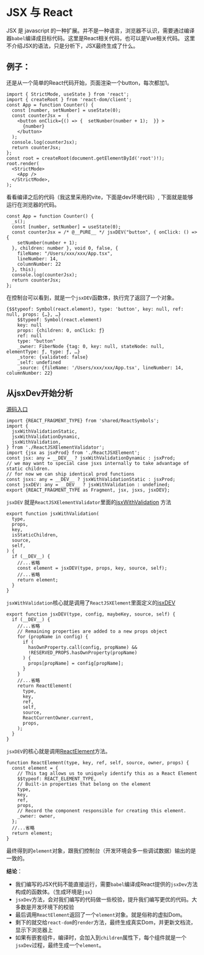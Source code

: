 # JSX 与 React

JSX 是 javascript 的一种扩展。并不是一种语言，浏览器不认识，需要通过编译器`babel`编译成目标代码。这里是React相关代码，也可以是Vue相关代码。 这里不介绍JSX的语法，只是分析下，JSX最终生成了什么。

## 例子：

还是从一个简单的React代码开始，页面渲染一个button，每次都加1。

```
import { StrictMode, useState } from 'react';
import { createRoot } from 'react-dom/client';
const App = function Counter() {
  const [number, setNumber] = useState(0);
  const counterJsx =  (
    <button onClick={() => {  setNumber(number + 1);  }} >
      {number}
    </button>
  );
  console.log(counterJsx);
  return counterJsx;
};
const root = createRoot(document.getElementById('root')!);
root.render(
  <StrictMode>
    <App />
  </StrictMode>,
);

```

看看编译之后的代码（我这里采用的vite，下面是dev环境代码）, 下面就是能够运行在浏览器的代码。

```
const App = function Counter() {
  _s();
  const [number, setNumber] = useState(0);
  const counterJsx = /* @__PURE__ */ jsxDEV("button", { onClick: () => {
    setNumber(number + 1);
  }, children: number }, void 0, false, {
    fileName: "/Users/xxx/xxx/App.tsx",
    lineNumber: 14,
    columnNumber: 22
  }, this);
  console.log(counterJsx);
  return counterJsx;
};
```

在控制台可以看到，就是一个`jsxDEV`函数体，执行完了返回了一个对象。

```
{$$typeof: Symbol(react.element), type: 'button', key: null, ref: null, props: {…}, …}
    $$typeof: Symbol(react.element)
    key: null
    props: {children: 0, onClick: ƒ}
    ref: null
    type: "button"
    _owner: FiberNode {tag: 0, key: null, stateNode: null, elementType: ƒ, type: ƒ, …}
    _store: {validated: false}
    _self: undefined
    _source: {fileName: '/Users/xxx/xxx/App.tsx', lineNumber: 14, columnNumber: 22}
```

## 从jsxDev开始分析

[源码入口](https://github.com/facebook/react/blob/main/packages/react/src/jsx/ReactJSX.js)

```
import {REACT_FRAGMENT_TYPE} from 'shared/ReactSymbols';
import {
  jsxWithValidationStatic,
  jsxWithValidationDynamic,
  jsxWithValidation,
} from './ReactJSXElementValidator';
import {jsx as jsxProd} from './ReactJSXElement';
const jsx: any = __DEV__ ? jsxWithValidationDynamic : jsxProd;
// we may want to special case jsxs internally to take advantage of static children.
// for now we can ship identical prod functions
const jsxs: any = __DEV__ ? jsxWithValidationStatic : jsxProd;
const jsxDEV: any = __DEV__ ? jsxWithValidation : undefined;
export {REACT_FRAGMENT_TYPE as Fragment, jsx, jsxs, jsxDEV};
```

`jsxDEV` 就是`ReactJSXElementValidator`里面的[jsxWithValidation](https://github.com/facebook/react/blob/main/packages/react/src/jsx/ReactJSXElementValidator.js#L305) 方法

```
export function jsxWithValidation(
  type,
  props,
  key,
  isStaticChildren,
  source,
  self,
) {
  if (__DEV__) {
    //...省略
    const element = jsxDEV(type, props, key, source, self);
    //...省略
    return element;
  }
}
```

`jsxWithValidation`核心就是调用了`ReactJSXElement`里面定义的[jsxDEV](https://github.com/facebook/react/blob/main/packages/react/src/jsx/ReactJSXElement.js#L280)

```
export function jsxDEV(type, config, maybeKey, source, self) {
  if (__DEV__) {
    //...省略
    // Remaining properties are added to a new props object
    for (propName in config) {
      if (
        hasOwnProperty.call(config, propName) &&
        !RESERVED_PROPS.hasOwnProperty(propName)
      ) {
        props[propName] = config[propName];
      }
    }
    //...省略
    return ReactElement(
      type,
      key,
      ref,
      self,
      source,
      ReactCurrentOwner.current,
      props,
    );
  }
}
```

`jsxDEV`的核心就是调用[ReactElement](https://github.com/facebook/react/blob/main/packages/react/src/jsx/ReactJSXElement.js#L148)方法。

```
function ReactElement(type, key, ref, self, source, owner, props) {
  const element = {
    // This tag allows us to uniquely identify this as a React Element
    $$typeof: REACT_ELEMENT_TYPE,
    // Built-in properties that belong on the element
    type,
    key,
    ref,
    props,
    // Record the component responsible for creating this element.
    _owner: owner,
  };
  //...省略
  return element;
}
```

最终得到的`element`对象，跟我们控制台（开发环境会多一些调试数据）输出的是一致的。

**结论**：

- 我们编写的JSX代码不能直接运行，需要`babel`编译成React提供的`jsxDev`方法构成的函数体。（生成环境是`jsx`）
- `jsxDev`方法，会对我们编写的代码做一些校验，提升我们编写更优的代码。大多数是开发环境下的校验
- 最后调用`ReactElement`返回了一个`element`对象。就是俗称的虚拟Dom。
- 剩下的就交给`react-dom`的`render`方法，最终生成真实Dom，并更新文档流，显示下浏览器上
- 如果有嵌套组件，编译时，会加入到`children`属性下，每个组件就是一个`jsxDev`过程，最终生成一个`element`。
